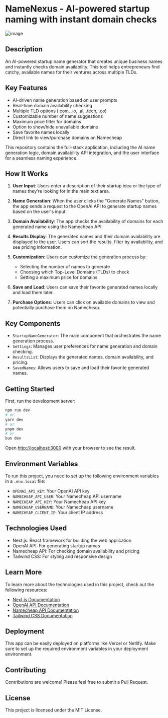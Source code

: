 # NameNexus - AI-powered startup naming with instant domain checks
![image](https://github.com/user-attachments/assets/231ad96c-6b43-4894-8569-795ddc6f66cd)

## Description

An AI-powered startup name generator that creates unique business names and instantly checks domain availability. This tool helps entrepreneurs find catchy, available names for their ventures across multiple TLDs.

## Key Features

- AI-driven name generation based on user prompts
- Real-time domain availability checking
- Multiple TLD options (.com, .io, .ai, .tech, .co)
- Customizable number of name suggestions
- Maximum price filter for domains
- Option to show/hide unavailable domains
- Save favorite names locally
- Direct link to view/purchase domains on Namecheap

This repository contains the full-stack application, including the AI name generation logic, domain availability API integration, and the user interface for a seamless naming experience.

## How It Works

1. **User Input**: Users enter a description of their startup idea or the type of names they're looking for in the main text area.

2. **Name Generation**: When the user clicks the "Generate Names" button, the app sends a request to the OpenAI API to generate startup names based on the user's input.

3. **Domain Availability**: The app checks the availability of domains for each generated name using the Namecheap API.

4. **Results Display**: The generated names and their domain availability are displayed to the user. Users can sort the results, filter by availability, and see pricing information.

5. **Customization**: Users can customize the generation process by:
   - Selecting the number of names to generate
   - Choosing which Top-Level Domains (TLDs) to check
   - Setting a maximum price for domains

6. **Save and Load**: Users can save their favorite generated names locally and load them later.

7. **Purchase Options**: Users can click on available domains to view and potentially purchase them on Namecheap.

## Key Components

- `StartupNameGenerator`: The main component that orchestrates the name generation process.
- `Settings`: Manages user preferences for name generation and domain checking.
- `ResultsList`: Displays the generated names, domain availability, and pricing.
- `SavedNames`: Allows users to save and load their favorite generated names.

## Getting Started

First, run the development server:

```bash
npm run dev
# or
yarn dev
# or
pnpm dev
# or
bun dev
```

Open [http://localhost:3000](http://localhost:3000) with your browser to see the result.

## Environment Variables

To run this project, you need to set up the following environment variables in a `.env.local` file:

- `OPENAI_API_KEY`: Your OpenAI API key
- `NAMECHEAP_API_USER`: Your Namecheap API username
- `NAMECHEAP_API_KEY`: Your Namecheap API key
- `NAMECHEAP_USERNAME`: Your Namecheap username
- `NAMECHEAP_CLIENT_IP`: Your client IP address

## Technologies Used

- Next.js: React framework for building the web application
- OpenAI API: For generating startup names
- Namecheap API: For checking domain availability and pricing
- Tailwind CSS: For styling and responsive design

## Learn More

To learn more about the technologies used in this project, check out the following resources:

- [Next.js Documentation](https://nextjs.org/docs)
- [OpenAI API Documentation](https://platform.openai.com/docs/)
- [Namecheap API Documentation](https://www.namecheap.com/support/api/intro/)
- [Tailwind CSS Documentation](https://tailwindcss.com/docs)

## Deployment

This app can be easily deployed on platforms like Vercel or Netlify. Make sure to set up the required environment variables in your deployment environment.

## Contributing

Contributions are welcome! Please feel free to submit a Pull Request.

## License

This project is licensed under the MIT License.
